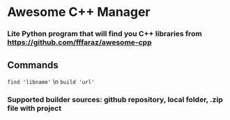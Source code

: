 # Awesome C++ Manager
### Lite Python program that will find you C++ libraries from https://github.com/fffaraz/awesome-cpp
## Commands
`find 'libname'` \n
`build 'url'`
### Supported builder sources: github repository, local folder, .zip file with project
